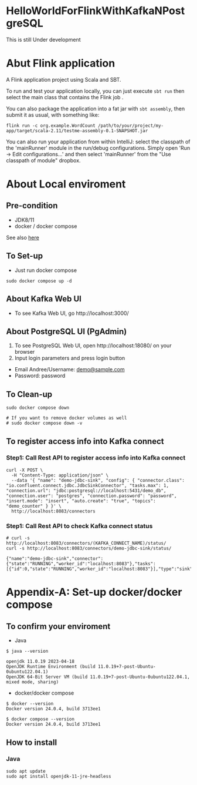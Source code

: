 # HelloWorldForFlinkWithKafkaNPostgreSQL
This is still Under development

# Abut Flink application

A Flink application project using Scala and SBT.

To run and test your application locally, you can just execute `sbt run` then select the main class that contains the Flink job . 

You can also package the application into a fat jar with `sbt assembly`, then submit it as usual, with something like: 

```
flink run -c org.example.WordCount /path/to/your/project/my-app/target/scala-2.11/testme-assembly-0.1-SNAPSHOT.jar
```

You can also run your application from within IntelliJ:  select the classpath of the 'mainRunner' module in the run/debug configurations.
Simply open 'Run -> Edit configurations...' and then select 'mainRunner' from the "Use classpath of module" dropbox. 

# About Local enviroment
## Pre-condition
* JDK8/11
* docker / docker compose

See also [here](#appendix-A)

## To Set-up
* Just run docker compose
```
sudo docker compose up -d
```

## About Kafka Web UI

* To see Kafka Web UI, go http://localhost:3000/

## About PostgreSQL UI (PgAdmin)

1. To see PostgreSQL Web UI, open http://localhost:18080/ on your browser
2. Input login parameters and press login button
 * Email Andree/Username: demo@sample.com
 * Password: password

## To Clean-up
```
sudo docker compose down

# If you want to remove docker volumes as well
# sudo docker compose down -v
```

## To register access info into Kafka connect
### Step1: Call Rest API to register access info into Kafka connect
```
curl -X POST \
  -H "Content-Type: application/json" \
  --data '{ "name": "demo-jdbc-sink", "config": { "connector.class": "io.confluent.connect.jdbc.JdbcSinkConnector", "tasks.max": 1, "connection.url": "jdbc:postgresql://localhost:5431/demo_db", "connection.user": "postgres", "connection.password": "password", "insert.mode": "insert", "auto.create": "true", "topics": "demo_counter" } }' \
  http://localhost:8083/connectors
```
### Step1: Call Rest API to check Kafka connect status
```
# curl -s http://localhost:8083/connectors/(KAFKA_CONNECT_NAME)/status/
curl -s http://localhost:8083/connectors/demo-jdbc-sink/status/

{"name":"demo-jdbc-sink","connector":{"state":"RUNNING","worker_id":"localhost:8083"},"tasks":[{"id":0,"state":"RUNNING","worker_id":"localhost:8083"}],"type":"sink"}
```


# <span id="appendix-A">Appendix-A: Set-up docker/docker compose</span>
## To confirm your enviroment
* Java
```
$ java --version

openjdk 11.0.19 2023-04-18
OpenJDK Runtime Environment (build 11.0.19+7-post-Ubuntu-0ubuntu122.04.1)
OpenJDK 64-Bit Server VM (build 11.0.19+7-post-Ubuntu-0ubuntu122.04.1, mixed mode, sharing)
```
* docker/docker compose
```
$ docker --version
Docker version 24.0.4, build 3713ee1

$ docker compose --version
Docker version 24.0.4, build 3713ee1
```
## How to install
### Java
```
sudo apt update
sudo apt install openjdk-11-jre-headless
```
